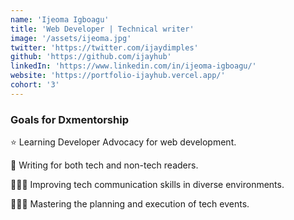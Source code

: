 ```yaml
---
name: 'Ijeoma Igboagu'
title: 'Web Developer | Technical writer'
image: '/assets/ijeoma.jpg'
twitter: 'https://twitter.com/ijaydimples'
github: 'https://github.com/ijayhub'
linkedIn: 'https://www.linkedin.com/in/ijeoma-igboagu/'
website: 'https://portfolio-ijayhub.vercel.app/'
cohort: '3'
---
```


<div>
  <h3>Goals for Dxmentorship</h3>

⭐ Learning Developer Advocacy for web development.

📝 Writing for both tech and non-tech readers.

👨🏽‍💻 Improving tech communication skills in diverse environments.

👨🏽‍💻 Mastering the planning and execution of tech events.

</div>
